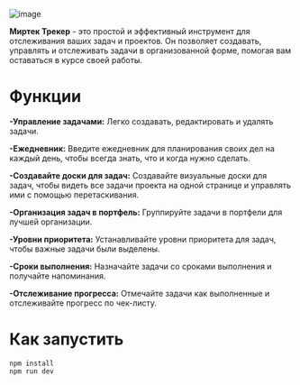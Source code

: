 ![image](https://github.com/IliaGurelev/MirTecTracker/assets/156694478/92007305-6d4d-4eec-8718-bc6b0aad7a8a)

__Миртек Трекер__ - это простой и эффективный инструмент для отслеживания ваших задач и проектов. Он позволяет создавать, управлять и отслеживать задачи в организованной форме, помогая вам оставаться в курсе своей работы.

# Функции
**-Управление задачами:** Легко создавать, редактировать и удалять задачи.

**-Ежедневник:** Введите ежедневник для планирования своих дел на каждый день, чтобы всегда знать, что и когда нужно сделать.

**-Создавайте доски для задач:** Создавайте визуальные доски для задач, чтобы видеть все задачи проекта на одной странице и управлять ими с помощью перетаскивания.

**-Организация задач в портфель:** Группируйте задачи в портфели для лучшей организации.

**-Уровни приоритета:** Устанавливайте уровни приоритета для задач, чтобы важные задачи были выделены.

**-Сроки выполнения:** Назначайте задачи со сроками выполнения и получайте напоминания.

**-Отслеживание прогресса:** Отмечайте задачи как выполненные и отслеживайте прогресс по чек-листу.

# Как запустить
```
npm install
npm run dev
